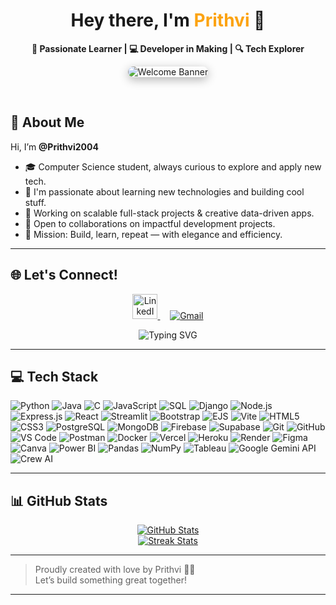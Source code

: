<!-- 
  README for Prithvi's GitHub Profile
-->

<div align="center">
  <h1>Hey there, I'm <span style="color:#fca311;">Prithvi</span> 👋</h1>
  
  <p>
    <strong>🌱 Passionate Learner | 💻 Developer in Making | 🔍 Tech Explorer</strong>
  </p>

  <img 
    src="https://media.licdn.com/dms/image/v2/D5616AQG_4uTK27i61g/profile-displaybackgroundimage-shrink_350_1400/profile-displaybackgroundimage-shrink_350_1400/0/1687760833336?e=1756339200&v=beta&t=bnj0vjCPLcoznuU9biBJycI1RCqW56uQG174xddK6XI" 
    alt="Welcome Banner" 
    style="max-width: 100%; border-radius: 12px; box-shadow: 0px 4px 15px rgba(0,0,0,0.3);" 
  />
</div>

<br />


## 💫 About Me 

Hi, I’m **@Prithvi2004**  
- 🎓 Computer Science student, always curious to explore and apply new tech.
- 👀 I'm passionate about learning new technologies and building cool stuff. 
- 🔧 Working on scalable full-stack projects & creative data-driven apps.
- 🤝 Open to collaborations on impactful development projects.
- 🎯 Mission: Build, learn, repeat — with elegance and efficiency.



---

## 🌐 Let's Connect!

<div align="center">
  
  <a href="https://www.linkedin.com/in/madivada-prithvi-501005270" target="_blank">
    <img src="https://skillicons.dev/icons?i=linkedin" alt="LinkedIn" height="40"/>
  </a>
  &nbsp;&nbsp;&nbsp;
  <a href="mailto:madivadapr@gmail.com" target="_blank">
    <img src="https://img.shields.io/badge/Gmail-D14836?style=for-the-badge&logo=gmail&logoColor=white" alt="Gmail"/>
  </a>

</div>

<p align="center">
  <img src="https://readme-typing-svg.herokuapp.com?font=Fira+Code&duration=3000&pause=1000&center=true&vCenter=true&width=435&lines=Let's+connect+and+create+magic!;Feel+free+to+reach+out+%F0%9F%91%8B" alt="Typing SVG" />
</p>

---

## 💻 Tech Stack

![Python](https://img.shields.io/badge/python-3670A0?style=for-the-badge&logo=python&logoColor=ffdd54)
![Java](https://img.shields.io/badge/java-%23ED8B00.svg?style=for-the-badge&logo=openjdk&logoColor=white)
![C](https://img.shields.io/badge/c-%2300599C.svg?style=for-the-badge&logo=c&logoColor=white)
![JavaScript](https://img.shields.io/badge/javascript-%23323330.svg?style=for-the-badge&logo=javascript&logoColor=%23F7DF1E)
![SQL](https://img.shields.io/badge/SQL-f2c744.svg?style=for-the-badge&logo=mysql&logoColor=black)
![Django](https://img.shields.io/badge/django-%23134700.svg?style=for-the-badge&logo=django&logoColor=white)
![Node.js](https://img.shields.io/badge/node.js-6DA55F?style=for-the-badge&logo=node.js&logoColor=white)
![Express.js](https://img.shields.io/badge/express.js-%23404d59.svg?style=for-the-badge&logo=express&logoColor=%2361DAFB)
![React](https://img.shields.io/badge/react-%2320232a.svg?style=for-the-badge&logo=react&logoColor=%2361DAFB)
![Streamlit](https://img.shields.io/badge/Streamlit-FF4B4B?style=for-the-badge&logo=streamlit&logoColor=white)
![Bootstrap](https://img.shields.io/badge/bootstrap-%238511FA.svg?style=for-the-badge&logo=bootstrap&logoColor=white)
![EJS](https://img.shields.io/badge/ejs-%23B4CA65.svg?style=for-the-badge&logo=ejs&logoColor=black)
![Vite](https://img.shields.io/badge/vite-%23646CFF.svg?style=for-the-badge&logo=vite&logoColor=white)
![HTML5](https://img.shields.io/badge/html5-%23E34F26.svg?style=for-the-badge&logo=html5&logoColor=white)
![CSS3](https://img.shields.io/badge/css3-%231572B6.svg?style=for-the-badge&logo=css3&logoColor=white)
![PostgreSQL](https://img.shields.io/badge/postgres-%23316192.svg?style=for-the-badge&logo=postgresql&logoColor=white)
![MongoDB](https://img.shields.io/badge/MongoDB-%234ea94b.svg?style=for-the-badge&logo=mongodb&logoColor=white)
![Firebase](https://img.shields.io/badge/firebase-%23039BE5.svg?style=for-the-badge&logo=firebase)
![Supabase](https://img.shields.io/badge/supabase-%2331245C.svg?style=for-the-badge&logo=supabase&logoColor=white)
![Git](https://img.shields.io/badge/git-%23F05033.svg?style=for-the-badge&logo=git&logoColor=white)
![GitHub](https://img.shields.io/badge/github-%23121011.svg?style=for-the-badge&logo=github&logoColor=white)
![VS Code](https://img.shields.io/badge/Visual%20Studio%20Code-0078D7?style=for-the-badge&logo=visual-studio-code&logoColor=white)
![Postman](https://img.shields.io/badge/Postman-FF6C37?style=for-the-badge&logo=postman&logoColor=white)
![Docker](https://img.shields.io/badge/docker-%230db7ed.svg?style=for-the-badge&logo=docker&logoColor=white)
![Vercel](https://img.shields.io/badge/vercel-%23000000.svg?style=for-the-badge&logo=vercel&logoColor=white)
![Heroku](https://img.shields.io/badge/heroku-%23430098.svg?style=for-the-badge&logo=heroku&logoColor=white)
![Render](https://img.shields.io/badge/Render-%46E3B7.svg?style=for-the-badge&logo=render&logoColor=white)
![Figma](https://img.shields.io/badge/figma-%23F24E1E.svg?style=for-the-badge&logo=figma&logoColor=white)
![Canva](https://img.shields.io/badge/Canva-%2300C4CC.svg?style=for-the-badge&logo=Canva&logoColor=white)
![Power BI](https://img.shields.io/badge/Power%20BI-2962FF?style=for-the-badge&logo=microsoft-power-bi&logoColor=white)
![Pandas](https://img.shields.io/badge/pandas-%23150458.svg?style=for-the-badge&logo=pandas&logoColor=white)
![NumPy](https://img.shields.io/badge/numpy-%23016895.svg?style=for-the-badge&logo=numpy&logoColor=white)
![Tableau](https://img.shields.io/badge/Tableau-E976C0?style=for-the-badge&logo=tableau&logoColor=white)
![Google Gemini API](https://img.shields.io/badge/Gemini_API-F2994A.svg?style=for-the-badge&logo=google-cloud&logoColor=white)
![Crew AI](https://img.shields.io/badge/Crew_AI-000000.svg?style=for-the-badge&logo=crew-ai&logoColor=white)

---

## 📊 GitHub Stats 

<div align="center">
  <a href="https://github.com/Prithvi2004"> 
    <img src="https://github-readme-stats.vercel.app/api?username=Prithvi2004&theme=dark&hide_border=true&include_all_commits=false&count_private=false" alt="GitHub Stats" />
  </a>
  <br />
  <a href="https://github.com/Prithvi2004">
    <img src="https://github-readme-streak-stats.herokuapp.com/?user=Prithvi2004&theme=dark&hide_border=true" alt="Streak Stats" />
  </a>
</div>

---


> Proudly created with love by Prithvi 👨‍💻  
> Let’s build something great together!  

---
